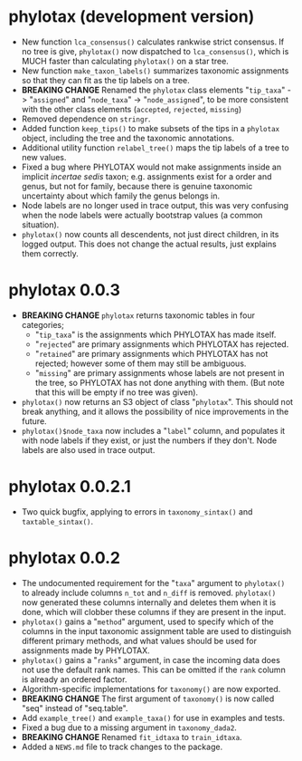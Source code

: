# phylotax (development version)

* New function `lca_consensus()` calculates rankwise strict consensus.
  If no tree is give, `phylotax()` now dispatched to `lca_consensus()`, which is
  MUCH faster than calculating `phylotax()` on a star tree.
* New function `make_taxon_labels()` summarizes taxonomic assignments so that
  they can fit as the tip labels on a tree.
* **BREAKING CHANGE** Renamed the `phylotax` class elements "`tip_taxa`" ->
  "`assigned`" and "`node_taxa`" -> "`node_assigned`", to be more consistent
  with the other class elements (`accepted`, `rejected`, `missing`)
* Removed dependence on `stringr`.
* Added function `keep_tips()` to make subsets of the tips in a `phylotax`
  object, including the tree and the taxonomic annotations.
* Additional utility function `relabel_tree()` maps the tip labels of a tree
  to new values.
* Fixed a bug where PHYLOTAX would not make assignments inside an implicit
  *incertae sedis* taxon; e.g. assignments exist for a order and genus, but
  not for family, because there is genuine taxonomic uncertainty about which
  family the genus belongs in.
* Node labels are no longer used in trace output, this was very confusing when
  the node labels were actually bootstrap values (a common situation).
* `phylotax()` now counts all descendents, not just direct children, in its
  logged output. This does not change the actual results, just explains them
  correctly.

# phylotax 0.0.3

* **BREAKING CHANGE** `phylotax` returns taxonomic tables in four categories;
  * "`tip_taxa`" is the assignments which PHYLOTAX has made itself.
  * "`rejected`" are primary assignments which PHYLOTAX has rejected.
  * "`retained`" are primary assignments which PHYLOTAX has not rejected;
    however some of them may still be ambiguous.
  * "`missing`" are primary assignments whose labels are not present in the
    tree, so PHYLOTAX has not done anything with them. (But note that this will
    be empty if no tree was given).
* `phylotax()` now returns an S3 object of class "`phylotax`".  This should not
  break anything, and it allows the possibility of nice improvements in the
  future.
* `phylotax()$node_taxa` now includes a "`label`" column, and populates it with
  node labels if they exist, or just the numbers if they don't.  Node labels are
  also used in trace output.

# phylotax 0.0.2.1

* Two quick bugfix, applying to errors in `taxonomy_sintax()` and
  `taxtable_sintax()`.

# phylotax 0.0.2

* The undocumented requirement for the "`taxa`" argument to `phylotax()` to
  already include columns `n_tot` and `n_diff` is removed. `phylotax()` now
  generated these columns internally and deletes them when it is done, which
  will clobber these columns if they are present in the input.
* `phylotax()` gains a "`method`" argument, used to specify which of the
  columns in the input taxonomic assignment table are used to distinguish
  different primary methods, and what values should be used for assignments
  made by PHYLOTAX.
* `phylotax()` gains a "`ranks`" argument, in case the incoming data does not
  use the default rank names. This can be omitted if the `rank` column is
  already an ordered factor.
* Algorithm-specific implementations for `taxonomy()` are now exported.
* **BREAKING CHANGE** The first argument of `taxonomy()` is now called "seq"
  instead of "seq.table".
* Add `example_tree()` and `example_taxa()` for use in examples and tests.
* Fixed a bug due to a missing argument in `taxonomy_dada2`.
* **BREAKING CHANGE** Renamed `fit_idtaxa` to `train_idtaxa`.
* Added a `NEWS.md` file to track changes to the package.
